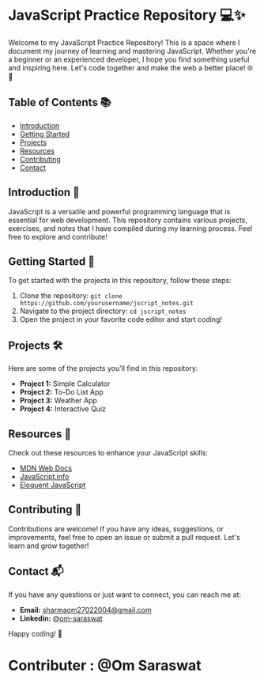 # JavaScript Practice Repository 💻✨

Welcome to my JavaScript Practice Repository! This is a space where I document my journey of learning and mastering JavaScript. Whether you're a beginner or an experienced developer, I hope you find something useful and inspiring here. Let's code together and make the web a better place! 🌐💪

## Table of Contents 📚
- [Introduction](#introduction)
- [Getting Started](#getting-started)
- [Projects](#projects)
- [Resources](#resources)
- [Contributing](#contributing)
- [Contact](#contact)

## Introduction 🌟
JavaScript is a versatile and powerful programming language that is essential for web development. This repository contains various projects, exercises, and notes that I have compiled during my learning process. Feel free to explore and contribute!

## Getting Started 🚀
To get started with the projects in this repository, follow these steps:
1. Clone the repository: `git clone https://github.com/yourusername/jscript_notes.git`
2. Navigate to the project directory: `cd jscript_notes`
3. Open the project in your favorite code editor and start coding!

## Projects 🛠️
Here are some of the projects you'll find in this repository:
- **Project 1:** Simple Calculator
- **Project 2:** To-Do List App
- **Project 3:** Weather App
- **Project 4:** Interactive Quiz

## Resources 📖
Check out these resources to enhance your JavaScript skills:
- [MDN Web Docs](https://developer.mozilla.org/en-US/docs/Web/JavaScript)
- [JavaScript.info](https://javascript.info/)
- [Eloquent JavaScript](https://eloquentjavascript.net/)

## Contributing 🤝
Contributions are welcome! If you have any ideas, suggestions, or improvements, feel free to open an issue or submit a pull request. Let's learn and grow together!

## Contact 📬
If you have any questions or just want to connect, you can reach me at:
- **Email:** sharmaom27022004@gmail.com
- **Linkedin:** [@om-saraswat]([https://www.linkedin.com/in/om-saraswat/])

Happy coding! 💖

# Contributer : @Om Saraswat
